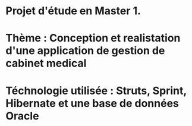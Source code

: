 # Projet d'étude en Master 1.
# Thème : Conception et realistation d'une application de gestion de cabinet medical
# Téchnologie utilisée : Struts, Sprint, Hibernate et une base de données Oracle
